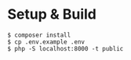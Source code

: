 # Setup & Build

```
$ composer install
$ cp .env.example .env
$ php -S localhost:8000 -t public
```
